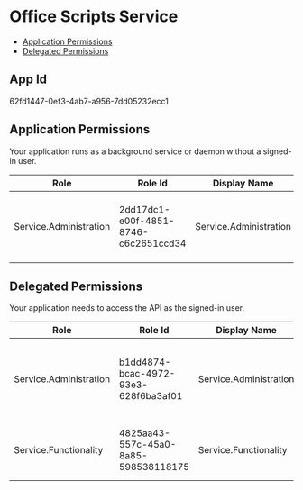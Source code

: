 # Office Scripts Service
- [Application Permissions](#application-permissions)
- [Delegated Permissions](#delegated-permissions)

## App Id
62fd1447-0ef3-4ab7-a956-7dd05232ecc1

## Application Permissions
Your application runs as a background service or daemon without a signed-in user.

| Role | Role Id | Display Name | Description |
|---|---|---|---|
| Service.Administration | 2dd17dc1-e00f-4851-8746-c6c2651ccd34 | Service.Administration | Allows user to perform administration tasks for Office Scripts. |

## Delegated Permissions
Your application needs to access the API as the signed-in user. 

| Role | Role Id | Display Name | Description |
|---|---|---|---|
| Service.Administration | b1dd4874-bcac-4972-93e3-628f6ba3af01 | Service.Administration | Allows admin users to perform administrative tasks for Office Scripts. |
| Service.Functionality | 4825aa43-557c-45a0-8a85-598538118175 | Service.Functionality | Allows users to perform regular tasks for Office Scripts. |

